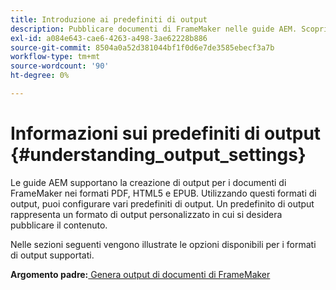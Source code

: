 ```yaml
---
title: Introduzione ai predefiniti di output
description: Pubblicare documenti di FrameMaker nelle guide AEM. Scopri come generare l’output per i documenti di FrameMaker in formati PDF, HTML5 e EPUB.
exl-id: a084e643-cae6-4263-a498-3ae62228b886
source-git-commit: 8504a0a52d381044bf1f0d6e7de3585ebecf3a7b
workflow-type: tm+mt
source-wordcount: '90'
ht-degree: 0%

---
```


# Informazioni sui predefiniti di output {#understanding_output_settings}

Le guide AEM supportano la creazione di output per i documenti di FrameMaker nei formati PDF, HTML5 e EPUB. Utilizzando questi formati di output, puoi configurare vari predefiniti di output. Un predefinito di output rappresenta un formato di output personalizzato in cui si desidera pubblicare il contenuto.

Nelle sezioni seguenti vengono illustrate le opzioni disponibili per i formati di output supportati.

**Argomento padre:**[ Genera output di documenti di FrameMaker](fm-output-generatation.md)

